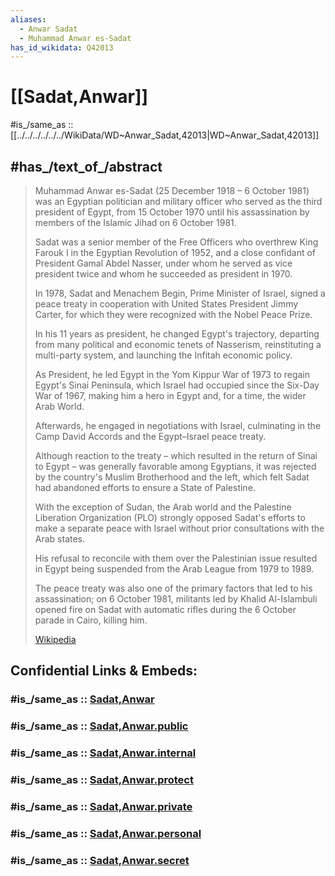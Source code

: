 ```yaml
---
aliases:
  - Anwar Sadat
  - Muhammad Anwar es-Sadat
has_id_wikidata: Q42013
---
```


# [[Sadat,Anwar]] 

#is_/same_as :: [[../../../../../../WikiData/WD~Anwar_Sadat,42013|WD~Anwar_Sadat,42013]] 

## #has_/text_of_/abstract 

> Muhammad Anwar es-Sadat (25 December 1918 – 6 October 1981) 
> was an Egyptian politician and military officer who served as the third president of Egypt, 
> from 15 October 1970 
> until his assassination by members of the Islamic Jihad on 6 October 1981. 
> 
> Sadat was a senior member of the Free Officers 
> who overthrew King Farouk I in the Egyptian Revolution of 1952, 
> and a close confidant of President Gamal Abdel Nasser, 
> under whom he served as vice president twice 
> and whom he succeeded as president in 1970. 
> 
> In 1978, Sadat and Menachem Begin, Prime Minister of Israel, 
> signed a peace treaty in cooperation with United States President Jimmy Carter, 
> for which they were recognized with the Nobel Peace Prize.
>
> In his 11 years as president, he changed Egypt's trajectory, 
> departing from many political and economic tenets of Nasserism, 
> reinstituting a multi-party system, and launching the Infitah economic policy. 
> 
> As President, he led Egypt in the Yom Kippur War of 1973 to regain Egypt's Sinai Peninsula, 
> which Israel had occupied since the Six-Day War of 1967, 
> making him a hero in Egypt and, for a time, the wider Arab World. 
> 
> Afterwards, he engaged in negotiations with Israel, 
> culminating in the Camp David Accords and the Egypt–Israel peace treaty.
>
> Although reaction to the treaty – which resulted in the return of Sinai to Egypt – 
> was generally favorable among Egyptians, 
> it was rejected by the country's Muslim Brotherhood and the left, 
> which felt Sadat had abandoned efforts to ensure a State of Palestine. 
> 
> With the exception of Sudan, 
> the Arab world and the Palestine Liberation Organization (PLO) 
> strongly opposed Sadat's efforts to make a separate peace with Israel 
> without prior consultations with the Arab states. 
> 
> His refusal to reconcile with them over the Palestinian issue 
> resulted in Egypt being suspended from the Arab League from 1979 to 1989. 
> 
> The peace treaty was also one of the primary factors that led to his assassination; 
> on 6 October 1981, militants led by Khalid Al-Islambuli 
> opened fire on Sadat with automatic rifles during the 6 October parade in Cairo, 
> killing him.
>
> [Wikipedia](https://en.wikipedia.org/wiki/Anwar%20Sadat) 


## Confidential Links & Embeds: 

### #is_/same_as :: [Sadat,Anwar](/_Standards/Earth/Continent/Africa/Africa~North/Egypt/Sadat,Anwar.md) 

### #is_/same_as :: [Sadat,Anwar.public](/_public/Earth/Continent/Africa/Africa~North/Egypt/Sadat,Anwar.public.md) 

### #is_/same_as :: [Sadat,Anwar.internal](/_internal/Earth/Continent/Africa/Africa~North/Egypt/Sadat,Anwar.internal.md) 

### #is_/same_as :: [Sadat,Anwar.protect](/_protect/Earth/Continent/Africa/Africa~North/Egypt/Sadat,Anwar.protect.md) 

### #is_/same_as :: [Sadat,Anwar.private](/_private/Earth/Continent/Africa/Africa~North/Egypt/Sadat,Anwar.private.md) 

### #is_/same_as :: [Sadat,Anwar.personal](/_personal/Earth/Continent/Africa/Africa~North/Egypt/Sadat,Anwar.personal.md) 

### #is_/same_as :: [Sadat,Anwar.secret](/_secret/Earth/Continent/Africa/Africa~North/Egypt/Sadat,Anwar.secret.md)

